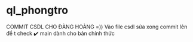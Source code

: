# ql_phongtro
COMMIT CSDL CHO ĐÀNG HOÀNG =))
Vào file csdl sửa xong commit lên để t check ✔️
main dành cho bản chính thức
